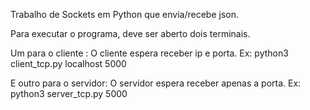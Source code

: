 Trabalho de Sockets em Python que envia/recebe json.

Para executar o programa, deve ser aberto dois terminais.

Um para o cliente : O cliente espera receber ip e porta.
  Ex: python3 client_tcp.py localhost 5000
  
E outro para o servidor: O servidor espera receber apenas a porta.
  Ex: python3 server_tcp.py 5000
